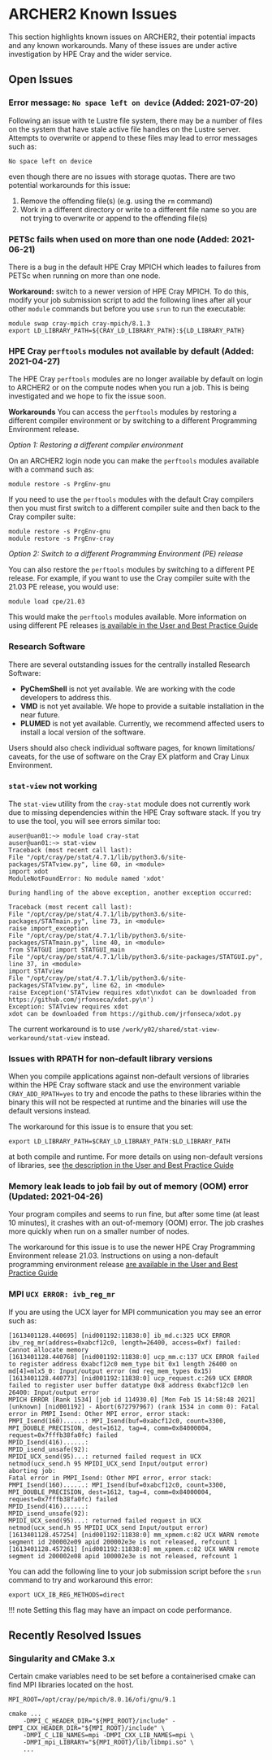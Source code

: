 # ARCHER2 Known Issues

This section highlights known issues on ARCHER2, their potential
impacts and any known workarounds. Many of these issues are under
active investigation by HPE Cray and the wider service.

## Open Issues

### Error message: `No space left on device` (Added: 2021-07-20)

Following an issue with te Lustre file system, there may be a number of files on the
system that have stale active file handles on the Lustre server. Attempts to overwrite
or append to these files may lead to error messages such as:

```
No space left on device
```

even though there are no issues with storage quotas. There are two potential workarounds
for this issue:

1. Remove the offending file(s) (e.g. using the `rm` command)
2. Work in a different directory or write to a different file name so you are not trying
   to overwrite or append to the offending file(s)

### PETSc fails when used on more than one node (Added: 2021-06-21)

There is a bug in the default HPE Cray MPICH which leades to failures from PETSc
when running on more than one node.

**Workaround:** switch to a newer version of HPE Cray MPICH. To do this, modify
your job submission script to add the following lines after all your other
`module` commands but before you use `srun` to run the executable:

```
module swap cray-mpich cray-mpich/8.1.3
export LD_LIBRARY_PATH=${CRAY_LD_LIBRARY_PATH}:${LD_LIBRARY_PATH}
```

### HPE Cray `perftools` modules not available by default (Added: 2021-04-27)

The HPE Cray `perftools` modules are no longer available by default on login to
ARCHER2 or on the compute nodes when you run a job. This is being investigated
and we hope to fix the issue soon.

**Workarounds** You can access the `perftools` modules by restoring a different
compiler environment or by switching to a different Programming Environment 
release.

*Option 1: Restoring a different compiler environment*

On an ARCHER2 login node you can make the `perftools` modules available with
a command such as:

```
module restore -s PrgEnv-gnu
```

If you need to use the `perftools` modules with the default Cray compilers then
you must first switch to a different compiler suite and then back to the Cray
compiler suite:

```
module restore -s PrgEnv-gnu
module restore -s PrgEnv-cray
```

*Option 2: Switch to a different Programming Environment (PE) release*

You can also restore the `perftools` modules by switching to a different PE
release. For example, if you want to use the Cray compiler suite with the
21.03 PE release, you would use:

```
module load cpe/21.03
```

This would make the `perftools` modules available. More information on
using different PE releases [is available in the User and Best Practice Guide](../user-guide/dev-environment.md#switching-to-a-different-hpe-cray-programming-environment-release)


### Research Software
There are several outstanding issues for the centrally installed Research Software:

- **PyChemShell** is not yet available. We are working with the code developers to address this.
- **VMD** is not yet available. We hope to provide a suitable installation in the near future.
- **PLUMED** is not yet available. Currently, we recommend affected users to install a local version of the software.

Users should also check individual software pages, for known limitations/ caveats, for the use of software on the Cray EX platform and Cray Linux Environment.

### `stat-view` not working
The `stat-view` utility from the `cray-stat` module does not currently
work due to missing dependencies within the HPE Cray software stack. If you 
try to use the tool, you will see errors similar too:

```
auser@uan01:~> module load cray-stat
auser@uan01:~> stat-view
Traceback (most recent call last):
File "/opt/cray/pe/stat/4.7.1/lib/python3.6/site-packages/STATview.py", line 60, in <module>
import xdot
ModuleNotFoundError: No module named 'xdot'

During handling of the above exception, another exception occurred:

Traceback (most recent call last):
File "/opt/cray/pe/stat/4.7.1/lib/python3.6/site-packages/STATmain.py", line 73, in <module>
raise import_exception
File "/opt/cray/pe/stat/4.7.1/lib/python3.6/site-packages/STATmain.py", line 40, in <module>
from STATGUI import STATGUI_main
File "/opt/cray/pe/stat/4.7.1/lib/python3.6/site-packages/STATGUI.py", line 37, in <module>
import STATview
File "/opt/cray/pe/stat/4.7.1/lib/python3.6/site-packages/STATview.py", line 62, in <module>
raise Exception('STATview requires xdot\nxdot can be downloaded from https://github.com/jrfonseca/xdot.py\n')
Exception: STATview requires xdot
xdot can be downloaded from https://github.com/jrfonseca/xdot.py
```

The current workaround is to use `/work/y02/shared/stat-view-workaround/stat-view` instead.

### Issues with RPATH for non-default library versions
When you compile applications against non-default versions of libraries within the HPE
Cray software stack and use the environment variable `CRAY_ADD_RPATH=yes` to try and encode
the paths to these libraries within the binary this will not be respected at runtime and
the binaries will use the default versions instead.

The workaround for this issue is to ensure that you set:

```
export LD_LIBRARY_PATH=$CRAY_LD_LIBRARY_PATH:$LD_LIBRARY_PATH
```

at both compile and runtime. For more details on using non-default versions of libraries,
see [the description in the User and Best Practice Guide](../user-guide/dev-environment.md#using-non-default-versions-of-hpe-cray-libraries-on-archer2)


### Memory leak leads to job fail by out of memory (OOM) error (Updated: 2021-04-26)

Your program compiles and seems to run fine, but after some time (at least 10 
minutes), it crashes with an out-of-memory (OOM) error. The job crashes more 
quickly when run on a smaller number of nodes.

The workaround for this issue is to use the newer HPE Cray Programming Environment
release 21.03. Instructions on using a non-default programming environment release
[are available in the User and Best Practice Guide](../user-guide/dev-environment.md#switching-to-a-different-hpe-cray-programming-environment-release)

### MPI `UCX ERROR: ivb_reg_mr`

If you are using the UCX layer for MPI communication you may see an error such as:

```
[1613401128.440695] [nid001192:11838:0] ib_md.c:325 UCX ERROR ibv_reg_mr(address=0xabcf12c0, length=26400, access=0xf) failed: Cannot allocate memory
[1613401128.440768] [nid001192:11838:0] ucp_mm.c:137 UCX ERROR failed to register address 0xabcf12c0 mem_type bit 0x1 length 26400 on md[4]=mlx5_0: Input/output error (md reg_mem_types 0x15)
[1613401128.440773] [nid001192:11838:0] ucp_request.c:269 UCX ERROR failed to register user buffer datatype 0x8 address 0xabcf12c0 len 26400: Input/output error
MPICH ERROR [Rank 1534] [job id 114930.0] [Mon Feb 15 14:58:48 2021] [unknown] [nid001192] - Abort(672797967) (rank 1534 in comm 0): Fatal error in PMPI_Isend: Other MPI error, error stack:
PMPI_Isend(160)......: MPI_Isend(buf=0xabcf12c0, count=3300, MPI_DOUBLE_PRECISION, dest=1612, tag=4, comm=0x84000004, request=0x7fffb38fa0fc) failed
MPID_Isend(416)......:
MPID_isend_unsafe(92):
MPIDI_UCX_send(95)...: returned failed request in UCX netmod(ucx_send.h 95 MPIDI_UCX_send Input/output error)
aborting job:
Fatal error in PMPI_Isend: Other MPI error, error stack:
PMPI_Isend(160)......: MPI_Isend(buf=0xabcf12c0, count=3300, MPI_DOUBLE_PRECISION, dest=1612, tag=4, comm=0x84000004, request=0x7fffb38fa0fc) failed
MPID_Isend(416)......:
MPID_isend_unsafe(92):
MPIDI_UCX_send(95)...: returned failed request in UCX netmod(ucx_send.h 95 MPIDI_UCX_send Input/output error)
[1613401128.457254] [nid001192:11838:0] mm_xpmem.c:82 UCX WARN remote segment id 200002e09 apid 200002e3e is not released, refcount 1
[1613401128.457261] [nid001192:11838:0] mm_xpmem.c:82 UCX WARN remote segment id 200002e08 apid 100002e3e is not released, refcount 1
```

You can add the following line to your job submission script before the `srun` command
to try and workaround this error:

```
export UCX_IB_REG_METHODS=direct
```

!!! note
    Setting this flag may have an impact on code performance.

## Recently Resolved Issues

### Singularity and CMake 3.x
Certain cmake variables need to be set before a containerised cmake can find
MPI libraries located on the host.

```
MPI_ROOT=/opt/cray/pe/mpich/8.0.16/ofi/gnu/9.1

cmake ...
    -DMPI_C_HEADER_DIR="${MPI_ROOT}/include" -DMPI_CXX_HEADER_DIR="${MPI_ROOT}/include" \
    -DMPI_C_LIB_NAMES=mpi -DMPI_CXX_LIB_NAMES=mpi \
    -DMPI_mpi_LIBRARY="${MPI_ROOT}/lib/libmpi.so" \
    ...
```
